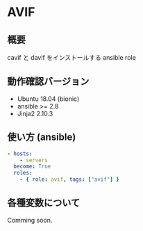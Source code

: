 # AVIF

## 概要
cavif と davif をインストールする ansible role

## 動作確認バージョン

- Ubuntu 18.04 (bionic)
- ansible >= 2.8
- Jinja2 2.10.3

## 使い方 (ansible)

```yaml
- hosts:
    - servers
  become: True
  roles:
    - { role: avif, tags: ["avif"] }
```

## 各種変数について
Comming soon.
